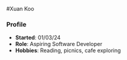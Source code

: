 #Xuan Koo

### Profile
- **Started**: 01/03/24
- **Role**: Aspiring Software Developer
- **Hobbies**: Reading, picnics, cafe exploring
